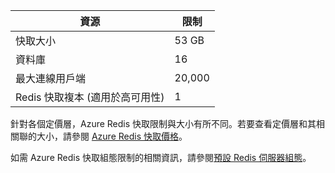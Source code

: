 | 資源 | 限制 |
|---------------------------------------------|----------------------------------------|
| 快取大小 | 53 GB |
| 資料庫 | 16 |
| 最大連線用戶端 | 20,000 |
| Redis 快取複本 (適用於高可用性) | 1 |

針對各個定價層，Azure Redis 快取限制與大小有所不同。若要查看定價層和其相關聯的大小，請參閱 [Azure Redis 快取價格](http://azure.microsoft.com/pricing/details/cache/)。

如需 Azure Redis 快取組態限制的相關資訊，請參閱[預設 Redis 伺服器組態](redis-cache/cache-configure.md#default-redis-server-configuration)。

<!---HONumber=September15_HO1-->